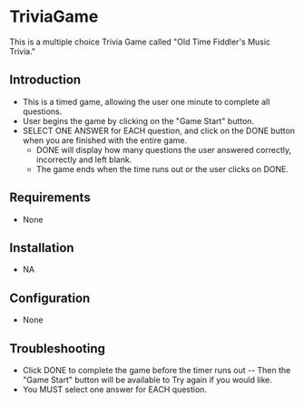 # TriviaGame

This is a multiple choice Trivia Game called "Old Time Fiddler's Music Trivia."

## Introduction

* This is a timed game, allowing the user one minute to complete all questions.
* User begins the game by clicking on the "Game Start" button.
* SELECT ONE ANSWER for EACH question, and click on the DONE button when you are finished with the entire game. 
	* DONE will display how many questions the user answered correctly, incorrectly and left blank.
	* The game ends when the time runs out or the user clicks on DONE.

## Requirements
* None

## Installation
* NA

## Configuration
* None 

## Troubleshooting
* Click DONE to complete the game before the timer runs out -- Then the "Game Start" button will be available to Try again if you would like. 
* You MUST select one answer for EACH question. 